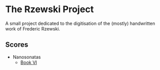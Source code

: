 # The Rzewski Project

A small project dedicated to the digitisation of the (mostly) handwritten work of Frederic Rzewski.

## Scores

- Nanosonatas
  - [Book VI](scores/nanosonatas/book-VI)
